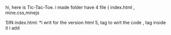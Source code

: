 hi, here is Tic-Tac-Toe.
i made folder have 4 file ( index.html , mine.css,minejs

1)IN index.html:
*i writ <!DOCTYPE html> for the version html 5, <html> tag to wirt the code , <head> tag inside it i add <title>tag and i put Tic-Tac-toe as name, and i link me (CSS) file by using <liknk> tag . i close the head and i put <body> tag to write the the element witch in the web page , inside the body i use <h1> tag to give name of me game.
  
  ** use <table > tag to make the the box for the game and i give it id . inside the table i made 3 <tr> tag to make the box row evre row have 3 <td> tag as the data of the table so now i have tabe of 9 box. i close the table by </table> tag .
 
 *** i put <script src= "jQury.sj"></script> tag to connect me JQurey.
 <script src="text?javascript" src= "main.js"></script> to Connect me js file.
 
 ////////////////////////////////////////////////////////////////
 2) main.css:
 i use * to make main style for all the elemrnt i give ( margin 0 ;padding 0; border 1px ,solid and black as color.
 
 ** i made style for the body{ background color} . for table { border-collasp to set the dordercell present inside the table  i make it as (collapse) to by common border,border space as 0 by useing  corder-spasing:0 and background color} . the style of the table data {200px for width and height ,border :1px solid black , font-size :100px, text-alige :center}
 
 ***  i give the table data hover so when the muose come over will give some style , use backgruond color , and cursor proprety  as pointer.   ((till here ever things was easy ))
 /////////////////////////////////////////////////////////////////
 
 3) main.js (it was the most difficult part):
 in the beggining i write $(document).ready(function() to start the action when the page loading
 * inside the function i made var turn=1; for
                              var play = true; for 
                              var check= 0; for
* i call the table and table row and table data i made event .cick in thi event i made function i write check++; to count time of clicking box. if ($(this).text()==""&&play) to check the of the boxs is empty when the game start. i made if for cjeck the number of play odd or even . if even its mean first player turn so i use . append to make it X  and i give style too . else  . append o with style  
** turn++:   . i mamd if for check for the winner so if the winner x append div with class winner x and button to play agin and i call the 
div and i give it some style and for the button too.  i did the same for O .  i made else if to see if no winner is there 

*** i made function to check for winner i made 9 box  and i call all the boxs which inside the table .


****  for check row : if box1 ==box4 && box4 ==box 7 ,return box7
                      if box4 ==box5 && box5 ==box 6 ,return box6
                      if box7==bo87 && box8 ==box 9 ,return box9
    for check colums: if box1 ==box4&& box4 ==box 7 ,return box7
                      if box2 ==box5 && box2 ==box 8 ,return box8
                      if box3==bo6 && box6==box 9 ,return box9
   for diagonals       if box1 ==bo54&& box5 ==box 9 ,return box9
                      if box2 ==box5 && box5 ==box 7 ,return box7
                              
                              no winner  return -1 to see drow 
 
   
 
